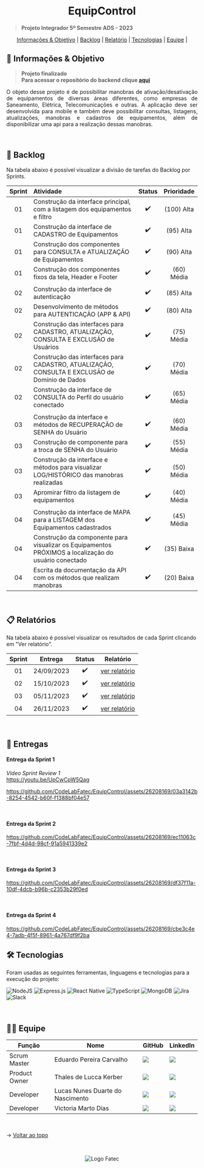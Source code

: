<br id="topo">

<h1 align="center">EquipControl</h1>

> **Projeto Integrador 5º Semestre ADS - 2023**

<p align="center">
    <a href="#objetivo">Informações & Objetivo</a> |
    <a href="#backlog">Backlog</a> |
    <a href="#relatório">Relatório</a> |
    <a href="#tecnologias">Tecnologias</a> |
    <a href="#equipe">Equipe</a> |
</p>

<span id="objetivo">

## 🚀 Informações & Objetivo

> **Projeto finalizado** <br> **Para acessar o repositório do backend clique [aqui](https://github.com/CodeLabFatec/EquipControl-Server)**

<p align="justify">O objeto desse projeto é de possibilitar manobras de ativação/desativação de equipamentos de diversas áreas diferentes, como empresas de Saneamento, Elétrica, Telecomunicações e outras. A aplicação deve ser desenvolvida para mobile e também deve possibilitar consultas, listagens, atualizações, manobras e cadastros de equipamentos, além de disponibilizar uma api para a realização dessas manobras. </p>

<span id="backlog">

<br>

## 📌 Backlog

Na tabela abaixo é possível visualizar a divisão de tarefas do Backlog por Sprints.

| Sprint | Atividade | Status  | Prioridade |
| :----: | :-------- | :-----: | :--------: |
| 01 | Construção da interface principal, com a listagem dos equipamentos e filtro | :heavy_check_mark: | (100) Alta |
| 01 | Construção da interface de CADASTRO de Equipamentos | :heavy_check_mark: | (95) Alta    |
| 01 | Construção dos componentes para CONSULTA e ATUALIZAÇÃO de Equipamentos | :heavy_check_mark: | (90) Alta    |
| 01 | Construção dos componentes fixos da tela, Header e Footer | :heavy_check_mark: | (60) Média |
|        |
| 02 | Construção da interface de autenticação | :heavy_check_mark: | (85) Alta |
| 02 | Desenvolvimento de métodos para AUTENTICAÇÃO (APP & API)  |  :heavy_check_mark:  | (80)  Alta |
| 02 | Construção das interfaces para CADASTRO, ATUALIZAÇÃO, CONSULTA E EXCLUSÃO de Usuários | :heavy_check_mark: | (75) Média |
| 02 | Construção das interfaces para CADASTRO, ATUALIZAÇÃO, CONSULTA E EXCLUSÃO de Domínio de Dados | :heavy_check_mark: | (70) Média |
| 02 | Construção da interface de CONSULTA do Perfil do usuário conectado  | :heavy_check_mark: | (65) Média |
|        |
| 03 | Construção da interface e métodos de RECUPERAÇÃO de SENHA do Usuário | :heavy_check_mark:  | (60) Média |
| 03 | Construção de componente para a troca de SENHA do Usuário | :heavy_check_mark: | (55) Média |
| 03 | Construção da interface e métodos para visualizar LOG/HISTÓRICO das manobras realizadas   | :heavy_check_mark:  | (50) Média |
| 03 | Apromirar filtro da listagem de equipamentos | :heavy_check_mark:  | (40) Média |
|        |
| 04 | Construção da interface de MAPA para a LISTAGEM dos Equipamentos cadastrados  | :heavy_check_mark: | (45) Média |
| 04 | Construção da componente para visualizar os Equipamentos PRÓXIMOS a localização do usuário conectado |:heavy_check_mark: | (35) Baixa |
| 04 | Escrita da documentação da API com os métodos que realizam manobras | :heavy_check_mark: | (20) Baixa |

<br>

<span id="relatório">

## :clipboard: Relatórios

Na tabela abaixo é possível visualizar os resultados de cada Sprint clicando em "Ver relatório".

| Sprint |  Entrega   |       Status       |                  Relatório                  |
| :----: | :--------: | :----------------: | :-----------------------------------------: |
|   01   | 24/09/2023 | :heavy_check_mark: | [ver relatório](/docs/relatorio-sprint1.md) |
|   02   | 15/10/2023 | :heavy_check_mark: | [ver relatório](/docs/relatorio-sprint2.md) |
|   03   | 05/11/2023 | :heavy_check_mark: | [ver relatório](/docs/relatorio-sprint3.md) |
|   04   | 26/11/2023 | :heavy_check_mark: | [ver relatório](/docs/relatorio-sprint4.md) |

<br />

## :medal_sports: Entregas

<h4> Entrega da Sprint 1 </h4>

*Video Sprint Review 1* <br>
https://youtu.be/UpCwCpW5Qag

<p align="center">

https://github.com/CodeLabFatec/EquipControl/assets/26208169/03a3142b-8254-4542-b60f-f1388bf04e57

</p>

<br />

<h4> Entrega da Sprint 2 </h4>

<p align="center">

https://github.com/CodeLabFatec/EquipControl/assets/26208169/ec11063c-7fbf-4d4d-98cf-91a5941339e2

</p>

<br />

<h4> Entrega da Sprint 3 </h4>

<p align="center">

https://github.com/CodeLabFatec/EquipControl/assets/26208169/df37f11a-10df-4dcb-b96b-c2353b29f0ed

</p>

<br />

<h4> Entrega da Sprint 4 </h4>

<p align="center">

https://github.com/CodeLabFatec/EquipControl/assets/26208169/cbe3c4e4-7adb-4f5f-8961-4a767df9f2ba
    
</p>

<span id="tecnologias">

## 🛠️ Tecnologias

Foram usadas as seguintes ferramentas, linguagens e tecnologias para a execução do projeto:

![NodeJS](https://img.shields.io/badge/node.js-6DA55F?style=for-the-badge&logo=node.js&logoColor=white)
![Express.js](https://img.shields.io/badge/express.js-%23404d59.svg?style=for-the-badge&logo=express&logoColor=%2361DAFB)
![React Native](https://img.shields.io/badge/react_native-%2320232a.svg?style=for-the-badge&logo=react&logoColor=%2361DAFB)
![TypeScript](https://img.shields.io/badge/typescript-%23007ACC.svg?style=for-the-badge&logo=typescript&logoColor=white)
![MongoDB](https://img.shields.io/badge/MongoDB-%234ea94b.svg?style=for-the-badge&logo=mongodb&logoColor=white)
![Jira](https://img.shields.io/badge/jira-%230A0FFF.svg?style=for-the-badge&logo=jira&logoColor=white)
![Slack](https://img.shields.io/badge/Slack-4A154B?style=for-the-badge&logo=slack&logoColor=white)

<br />

<span id="equipe">

## 👩‍💻 Equipe

| Função | Nome | GitHub | LinkedIn |
| ------ | ---- | ------ | -------- |
| Scrum Master | Eduardo Pereira Carvalho | <a href="https://github.com/eduardopereiracarvalho" target="_blanck"><img src = "https://img.shields.io/badge/GitHub-100000?style=for-the-badge&logo=github&logoColor=white" target="_blank"></a> | <a href="https://www.linkedin.com/in/eduardo-carvalho-0a1411213/" target="_blank"><img src="https://img.shields.io/badge/-LinkedIn-%230077B5?style=for-the-badge&logo=linkedin&logoColor=white" target="_blank"></a> |
| Product Owner | Thales de Lucca Kerber | <a href="https://github.com/thaleskerber" target="_blanck"><img src = "https://img.shields.io/badge/GitHub-100000?style=for-the-badge&logo=github&logoColor=white" target="_blank"></a>           | <a href="https://www.linkedin.com/in/thaleskerber/" target="_blank"><img src="https://img.shields.io/badge/-LinkedIn-%230077B5?style=for-the-badge&logo=linkedin&logoColor=white" target="_blank"></a>               |
| Developer | Lucas Nunes Duarte do Nascimento | <a href="https://github.com/Lkduarte" target="_blanck"><img src = "https://img.shields.io/badge/GitHub-100000?style=for-the-badge&logo=github&logoColor=white" target="_blank"></a>               | <a href="https://www.linkedin.com/in/lucas-nunes-nascimento/" target="_blank"><img src="https://img.shields.io/badge/-LinkedIn-%230077B5?style=for-the-badge&logo=linkedin&logoColor=white" target="_blank"></a>     |
| Developer | Victoria Marto Dias | <a href="https://github.com/DiasVitoria" target="_blanck"><img src = "https://img.shields.io/badge/GitHub-100000?style=for-the-badge&logo=github&logoColor=white" target="_blank"></a>            | <a href="https://www.linkedin.com/in/diasvictoria/" target="_blank"><img src="https://img.shields.io/badge/-LinkedIn-%230077B5?style=for-the-badge&logo=linkedin&logoColor=white" target="_blank"></a>               |

<br>

→ [Voltar ao topo](#topo)

<br>

<div align='center' height='40'>
  
![Logo Fatec](https://github.com/thaleskerber/Projeto-Integrador-4-Semestre/assets/26208169/c5407beb-d912-41da-afbb-13b054a55885)

</div>
